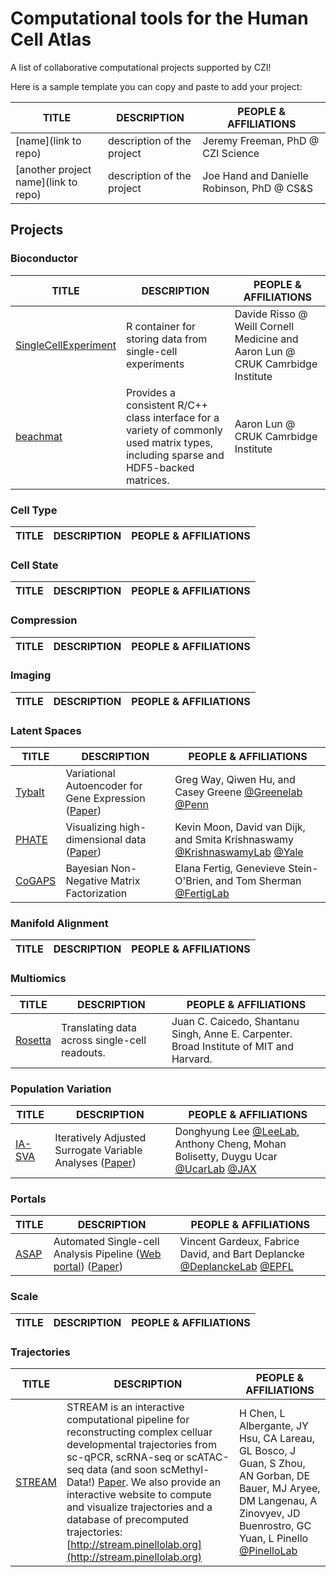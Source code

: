 # Computational tools for the Human Cell Atlas

A list of collaborative computational projects supported by CZI!

Here is a sample template you can copy and paste to add your project:

TITLE | DESCRIPTION | PEOPLE & AFFILIATIONS
----- | ----------- | ------- 
[name](link to repo) | description of the project | Jeremy Freeman, PhD @ CZI Science
[another project name](link to repo) | description of the project | Joe Hand and Danielle Robinson, PhD @ CS&S


## Projects

### Bioconductor

| TITLE | DESCRIPTION | PEOPLE & AFFILIATIONS |
| ----- | ----------- | --------------------- |
| [SingleCellExperiment](https://github.com/drisso/SingleCellExperiment) | R container for storing data from single-cell experiments | Davide Risso @ Weill Cornell Medicine and Aaron Lun @ CRUK Camrbidge Institute |
| [beachmat](https://github.com/LTLA/beachmat) | Provides a consistent R/C++ class interface for a variety of commonly used matrix types, including sparse and HDF5-backed matrices.| Aaron Lun @ CRUK Camrbidge Institute |

### Cell Type

| TITLE | DESCRIPTION | PEOPLE & AFFILIATIONS |
| ----- | ----------- | --------------------- |

### Cell State

| TITLE | DESCRIPTION | PEOPLE & AFFILIATIONS |
| ----- | ----------- | --------------------- |

### Compression 
| TITLE | DESCRIPTION | PEOPLE & AFFILIATIONS |
| ----- | ----------- | --------------------- |

### Imaging
| TITLE | DESCRIPTION | PEOPLE & AFFILIATIONS |
| ----- | ----------- | --------------------- |

### Latent Spaces

| TITLE | DESCRIPTION | PEOPLE & AFFILIATIONS |
| ----- | ----------- | --------------------- |
| [Tybalt](https://github.com/greenelab/tybalt) | Variational Autoencoder for Gene Expression ([Paper](https://doi.org/10.1142/9789813235533_0008 "Extracting a biologically relevant latent space from cancer transcriptomes with variational autoencoders")) | Greg Way, Qiwen Hu, and Casey Greene [@Greenelab](https://github.com/greenelab) [@Penn](http://www.greenelab.com/) |
| [PHATE](https://github.com/KrishnaswamyLab/PHATE) |  Visualizing high-dimensional data ([Paper](https://doi.org/10.1101/120378 "Visualizing Transitions and Structure for High Dimensional Data Exploration")) | Kevin Moon, David van Dijk, and Smita Krishnaswamy [@KrishnaswamyLab](https://github.com/KrishnaswamyLab) [@Yale](http://www.krishnaswamylab.com/) |
| [CoGAPS](https://github.com/FertigLab/CoGAPS) | Bayesian Non-Negative Matrix Factorization | Elana Fertig, Genevieve Stein-O'Brien, and Tom Sherman [@FertigLab](https://github.com/FertigLab)|


### Manifold Alignment

| TITLE | DESCRIPTION | PEOPLE & AFFILIATIONS |
| ----- | ----------- | --------------------- |

### Multiomics 

| TITLE | DESCRIPTION | PEOPLE & AFFILIATIONS |
| ----- | ----------- | --------------------- |
| [Rosetta](https://github.com/broadinstitute/2018_04_25_Rosetta) | Translating data across single-cell readouts. | Juan C. Caicedo, Shantanu Singh, Anne E. Carpenter. Broad Institute of MIT and Harvard. |

### Population Variation 

| TITLE | DESCRIPTION | PEOPLE & AFFILIATIONS |
| ----- | ----------- | --------------------- |
| [IA-SVA](https://github.com/UcarLab/IA-SVA) | Iteratively Adjusted Surrogate Variable Analyses ([Paper](https://www.biorxiv.org/content/early/2018/04/24/151217 "A statistical framework for the robust detection of hidden variation in single cell transcriptomes"))| Donghyung Lee [@LeeLab](https://github.com/dleelab/iasvaExamples), Anthony Cheng, Mohan Bolisetty, Duygu Ucar [@UcarLab](https://github.com/UcarLab/) [@JAX](http://ucarlab.org/) |


### Portals

| TITLE | DESCRIPTION | PEOPLE & AFFILIATIONS |
| ----- | ----------- | --------------------- |
| [ASAP](https://github.com/DeplanckeLab/ASAP) | Automated Single-cell Analysis Pipeline ([Web portal](https://asap.epfl.ch)) ([Paper](https://doi.org/10.1093/bioinformatics/btx337 "ASAP: a web-based platform for the analysis and interactive visualization of single-cell RNA-seq data")) | Vincent Gardeux, Fabrice David, and Bart Deplancke [@DeplanckeLab](https://github.com/DeplanckeLab) [@EPFL](http://deplanckelab.epfl.ch) |

### Scale

| TITLE | DESCRIPTION | PEOPLE & AFFILIATIONS |
| ----- | ----------- | --------------------- |

### Trajectories

| TITLE | DESCRIPTION | PEOPLE & AFFILIATIONS |
| ----- | ----------- | --------------------- |
|[STREAM](https://github.com/pinellolab/stream)|STREAM is an interactive computational pipeline for reconstructing complex celluar developmental trajectories from sc-qPCR, scRNA-seq or scATAC-seq data (and soon scMethyl-Data!) [Paper](https://www.biorxiv.org/content/early/2018/04/18/302554.1). We also provide an interactive website to compute and visualize trajectories and a database of precomputed trajectories: [http://stream.pinellolab.org](http://stream.pinellolab.org)| H Chen, L Albergante, JY Hsu, CA Lareau, GL Bosco, J Guan, S Zhou, AN Gorban, DE Bauer, MJ Aryee, DM Langenau, A Zinovyev, JD Buenrostro, GC Yuan, L Pinello [@PinelloLab](http://pinellolab.org)|
